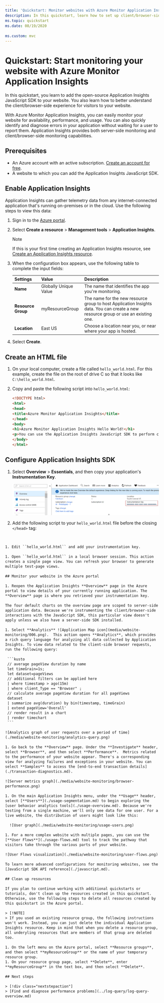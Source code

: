 ```yaml
---
title: 'Quickstart: Monitor websites with Azure Monitor Application Insights'
description: In this quickstart, learn how to set up client/browser-side website monitoring with Azure Monitor Application Insights.
ms.topic: quickstart
ms.date: 08/19/2020

ms.custom: mvc
---
```


# Quickstart: Start monitoring your website with Azure Monitor Application Insights

In this quickstart, you learn to add the open-source Application Insights JavaScript SDK to your website. You also learn how to better understand the client/browser-side experience for visitors to your website.

With Azure Monitor Application Insights, you can easily monitor your website for availability, performance, and usage. You can also quickly identify and diagnose errors in your application without waiting for a user to report them. Application Insights provides both server-side monitoring and client/browser-side monitoring capabilities.

## Prerequisites

* An Azure account with an active subscription. [Create an account for free](https://azure.microsoft.com/free/?ref=microsoft.com&utm_source=microsoft.com&utm_medium=docs&utm_campaign=visualstudio).
* A website to which you can add the Application Insights JavaScript SDK.

## Enable Application Insights

Application Insights can gather telemetry data from any internet-connected application that's running on-premises or in the cloud. Use the following steps to view this data:

1. Sign in to the [Azure portal](https://portal.azure.com/).
1. Select **Create a resource** > **Management tools** > **Application Insights**.

   > [!NOTE]
   >If this is your first time creating an Application Insights resource, see [Create an Application Insights resource](./create-new-resource.md).
1. When the configuration box appears, use the following table to complete the input fields:

    | Settings        | Value           | Description  |
   | ------------- |:-------------|:-----|
   | **Name**      | Globally Unique Value | The name that identifies the app you're monitoring. |
   | **Resource Group**     | myResourceGroup      | The name for the new resource group to host Application Insights data. You can create a new resource group or use an existing one. |
   | **Location** | East US | Choose a location near you, or near where your app is hosted. |
1. Select **Create**.

## Create an HTML file

1. On your local computer, create a file called ``hello_world.html``. For this example, create the file on the root of drive C so that it looks like ``C:\hello_world.html``.
1. Copy and paste the following script into ``hello_world.html``:

    ```html
    <!DOCTYPE html>
    <html>
    <head>
    <title>Azure Monitor Application Insights</title>
    </head>
    <body>
    <h1>Azure Monitor Application Insights Hello World!</h1>
    <p>You can use the Application Insights JavaScript SDK to perform client/browser-side monitoring of your website. To learn about more advanced JavaScript SDK configurations, visit the <a href="https://github.com/Microsoft/ApplicationInsights-JS/blob/master/API-reference.md" title="API Reference">API reference</a>.</p>
    </body>
    </html>
    ```

## Configure Application Insights SDK

1. Select **Overview** > **Essentials**, and then copy your application's **Instrumentation Key**.

   ![New Application Insights resource form](media/website-monitoring/instrumentation-key-001.png)

1. Add the following script to your ``hello_world.html`` file before the closing ``</head>`` tag:

   ```javascript
<script type="text/javascript">
!function(T,l,y){var S=T.location,u="script",k="instrumentationKey",D="ingestionendpoint",C="disableExceptionTracking",E="ai.device.",I="toLowerCase",b="crossOrigin",w="POST",e="appInsightsSDK",t=y.name||"appInsights";(y.name||T[e])&&(T[e]=t);var n=T[t]||function(d){var g=!1,f=!1,m={initialize:!0,queue:[],sv:"4",version:2,config:d};function v(e,t){var n={},a="Browser";return n[E+"id"]=a[I](),n[E+"type"]=a,n["ai.operation.name"]=S&&S.pathname||"_unknown_",n["ai.internal.sdkVersion"]="javascript:snippet_"+(m.sv||m.version),{time:function(){var e=new Date;function t(e){var t=""+e;return 1===t.length&&(t="0"+t),t}return e.getUTCFullYear()+"-"+t(1+e.getUTCMonth())+"-"+t(e.getUTCDate())+"T"+t(e.getUTCHours())+":"+t(e.getUTCMinutes())+":"+t(e.getUTCSeconds())+"."+((e.getUTCMilliseconds()/1e3).toFixed(3)+"").slice(2,5)+"Z"}(),iKey:e,name:"Microsoft.ApplicationInsights."+e.replace(/-/g,"")+"."+t,sampleRate:100,tags:n,data:{baseData:{ver:2}}}}var h=d.url||y.src;if(h){function a(e){var t,n,a,i,r,o,s,c,p,l,u;g=!0,m.queue=[],f||(f=!0,t=h,s=function(){var e={},t=d.connectionString;if(t)for(var n=t.split(";"),a=0;a<n.length;a++){var i=n[a].split("=");2===i.length&&(e[i[0][I]()]=i[1])}if(!e[D]){var r=e.endpointsuffix,o=r?e.location:null;e[D]="https://"+(o?o+".":"")+"dc."+(r||"services.visualstudio.com")}return e}(),c=s[k]||d[k]||"",p=s[D],l=p?p+"/v2/track":config.endpointUrl,(u=[]).push((n="SDK LOAD Failure: Failed to load Application Insights SDK script (See stack for details)",a=t,i=l,(o=(r=v(c,"Exception")).data).baseType="ExceptionData",o.baseData.exceptions=[{typeName:"SDKLoadFailed",message:n.replace(/\./g,"-"),hasFullStack:!1,stack:n+"\nSnippet failed to load ["+a+"] -- Telemetry is disabled\nHelp Link: https://go.microsoft.com/fwlink/?linkid=2128109\nHost: "+(S&&S.pathname||"_unknown_")+"\nEndpoint: "+i,parsedStack:[]}],r)),u.push(function(e,t,n,a){var i=v(c,"Message"),r=i.data;r.baseType="MessageData";var o=r.baseData;return o.message='AI (Internal): 99 message:"'+("SDK LOAD Failure: Failed to load Application Insights SDK script (See stack for details) ("+n+")").replace(/\"/g,"")+'"',o.properties={endpoint:a},i}(0,0,t,l)),function(e,t){if(JSON){var n=T.fetch;if(n&&!y.useXhr)n(t,{method:w,body:JSON.stringify(e),mode:"cors"});else if(XMLHttpRequest){var a=new XMLHttpRequest;a.open(w,t),a.setRequestHeader("Content-type","application/json"),a.send(JSON.stringify(e))}}}(u,l))}function i(e,t){f||setTimeout(function(){!t&&m.core||a()},500)}var e=function(){var n=l.createElement(u);n.src=h;var e=y[b];return!e&&""!==e||"undefined"==n[b]||(n[b]=e),n.onload=i,n.onerror=a,n.onreadystatechange=function(e,t){"loaded"!==n.readyState&&"complete"!==n.readyState||i(0,t)},n}();y.ld<0?l.getElementsByTagName("head")[0].appendChild(e):setTimeout(function(){l.getElementsByTagName(u)[0].parentNode.appendChild(e)},y.ld||0)}try{m.cookie=l.cookie}catch(p){}function t(e){for(;e.length;)!function(t){m[t]=function(){var e=arguments;g||m.queue.push(function(){m[t].apply(m,e)})}}(e.pop())}var n="track",r="TrackPage",o="TrackEvent";t([n+"Event",n+"PageView",n+"Exception",n+"Trace",n+"DependencyData",n+"Metric",n+"PageViewPerformance","start"+r,"stop"+r,"start"+o,"stop"+o,"addTelemetryInitializer","setAuthenticatedUserContext","clearAuthenticatedUserContext","flush"]),m.SeverityLevel={Verbose:0,Information:1,Warning:2,Error:3,Critical:4};var s=(d.extensionConfig||{}).ApplicationInsightsAnalytics||{};if(!0!==d[C]&&!0!==s[C]){method="onerror",t(["_"+method]);var c=T[method];T[method]=function(e,t,n,a,i){var r=c&&c(e,t,n,a,i);return!0!==r&&m["_"+method]({message:e,url:t,lineNumber:n,columnNumber:a,error:i}),r},d.autoExceptionInstrumented=!0}return m}(y.cfg);(T[t]=n).queue&&0===n.queue.length&&n.trackPageView({})}(window,document,{
src: "https://az416426.vo.msecnd.net/scripts/b/ai.2.min.js", // The SDK URL Source
//name: "appInsights", // Global SDK Instance name defaults to "appInsights" when not supplied
//ld: 0, // Defines the load delay (in ms) before attempting to load the sdk. -1 = block page load and add to head. (default) = 0ms load after timeout,
//useXhr: 1, // Use XHR instead of fetch to report failures (if available),
//crossOrigin: "anonymous", // When supplied this will add the provided value as the cross origin attribute on the script tag 
cfg: { // Application Insights Configuration
    instrumentationKey: "YOUR_INSTRUMENTATION_KEY_GOES_HERE"
    /* ...Other Configuration Options... */
}});
</script>
   ```

1. Edit ``hello_world.html`` and add your instrumentation key.

1. Open ``hello_world.html`` in a local browser session. This action creates a single page view. You can refresh your browser to generate multiple test-page views.

## Monitor your website in the Azure portal

1. Reopen the Application Insights **Overview** page in the Azure portal to view details of your currently running application. The **Overview** page is where you retrieved your instrumentation key.

   The four default charts on the overview page are scoped to server-side application data. Because we're instrumenting the client/browser-side interactions with the JavaScript SDK, this particular view doesn't apply unless we also have a server-side SDK installed.

1. Select **Analytics** ![Application Map icon](media/website-monitoring/006.png).  This action opens **Analytics**, which provides a rich query language for analyzing all data collected by Application Insights. To view data related to the client-side browser requests, run the following query:

    ```kusto
    // average pageView duration by name
    let timeGrain=1s;
    let dataset=pageViews
    // additional filters can be applied here
    | where timestamp > ago(15m)
    | where client_Type == "Browser" ;
    // calculate average pageView duration for all pageViews
    dataset
    | summarize avg(duration) by bin(timestamp, timeGrain)
    | extend pageView='Overall'
    // render result in a chart
    | render timechart
    ```

   ![Analytics graph of user requests over a period of time](./media/website-monitoring/analytics-query.png)

1. Go back to the **Overview** page. Under the **Investigate** header, select **Browser**, and then select **Performance**.  Metrics related to the performance of your website appear. There's a corresponding view for analyzing failures and exceptions in your website. You can select **Samples** to access the [end-to-end transaction details](./transaction-diagnostics.md).

   ![Server metrics graph](./media/website-monitoring/browser-performance.png)

1. On the main Application Insights menu, under the **Usage** header, select [**Users**](./usage-segmentation.md) to begin exploring the [user behavior analytics tools](./usage-overview.md). Because we're testing from a single machine, we'll only see data for one user. For a live website, the distribution of users might look like this:

     ![User graph](./media/website-monitoring/usage-users.png)

1. For a more complex website with multiple pages, you can use the [**User Flows**](./usage-flows.md) tool to track the pathway that visitors take through the various parts of your website.

   ![User Flows visualization](./media/website-monitoring/user-flows.png)

To learn more advanced configurations for monitoring websites, see the [JavaScript SDK API reference](./javascript.md).

## Clean up resources

If you plan to continue working with additional quickstarts or tutorials, don't clean up the resources created in this quickstart. Otherwise, use the following steps to delete all resources created by this quickstart in the Azure portal.

> [!NOTE]
> If you used an existing resource group, the following instructions won't work. Instead, you can just delete the individual Application Insights resource. Keep in mind that when you delete a resource group, all underyling resources that are members of that group are deleted too.

1. On the left menu on the Azure portal, select **Resource groups**, and then select **myResourceGroup** or the name of your temporary resource group.
1. On your resource group page, select **Delete**, enter **myResourceGroup** in the text box, and then select **Delete**.

## Next steps

> [!div class="nextstepaction"]
> [Find and diagnose performance problems](../log-query/log-query-overview.md)

